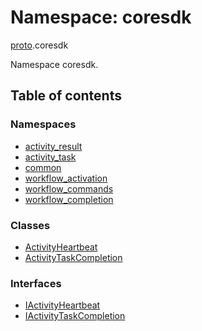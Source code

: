 # Namespace: coresdk

[proto](proto.md).coresdk

Namespace coresdk.

## Table of contents

### Namespaces

- [activity\_result](proto.coresdk.activity_result.md)
- [activity\_task](proto.coresdk.activity_task.md)
- [common](proto.coresdk.common.md)
- [workflow\_activation](proto.coresdk.workflow_activation.md)
- [workflow\_commands](proto.coresdk.workflow_commands.md)
- [workflow\_completion](proto.coresdk.workflow_completion.md)

### Classes

- [ActivityHeartbeat](../classes/proto.coresdk.activityheartbeat.md)
- [ActivityTaskCompletion](../classes/proto.coresdk.activitytaskcompletion.md)

### Interfaces

- [IActivityHeartbeat](../interfaces/proto.coresdk.iactivityheartbeat.md)
- [IActivityTaskCompletion](../interfaces/proto.coresdk.iactivitytaskcompletion.md)
